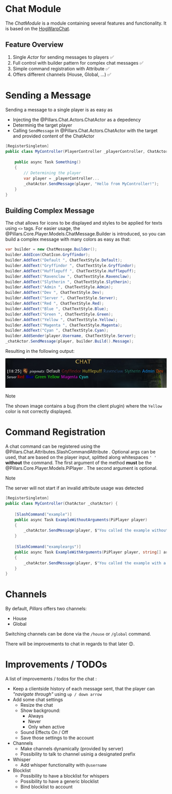 <div class="article">

# Chat Module

The _ChatModule_ is a module containing several features and functionality.
It is based on the [HogWarpChat](https://github.com/tiltedphoques/HogWarpChat).

## Feature Overview

1. Single *Actor* for sending messages to players ✅
2. Full control with builder pattern for complex chat messages ✅
3. Simple command registration with Attribute ✅
4. Offers different channels (House, Global, ...) ✅

# Sending a Message

Sending a message to a single player is as easy as

* Injecting the @Pillars.Chat.Actors.ChatActor as a depedency
* Determinig the target player
* Calling `SendMessage` in @Pillars.Chat.Actors.ChatActor with the target and provided content of the ChatActor

```c#
[RegisterSingleton]
public class MyController(PlayerController _playerController, ChatActor _chatActor) {
	
	public async Task Something() 
	{
		// Determining the player
		var player = _playerController...
		_chatActor.SendMessage(player, "Hello from MyController!");
	}
}
```

## Building Complex Message

The chat allows for icons to be displayed and styles to be applied for texts using `<>` tags. For easier usage, the @Pillars.Core.Player.Models.ChatMessage.Builder is introduced, so you can build a complex message with many colors as easy as that:

```c#
var builder = new ChatMessage.Builder();
builder.AddIcon(ChatIcon.Gryffindor);
builder.AddText("Default ", ChatTextStyle.Default);
builder.AddText("Gryffindor ", ChatTextStyle.Gryffindor);
builder.AddText("Hufflepuff ", ChatTextStyle.Hufflepuff);
builder.AddText("Ravenclaw ", ChatTextStyle.Ravenclaw);
builder.AddText("Slytherin ", ChatTextStyle.Slytherin);
builder.AddText("Admin ", ChatTextStyle.Admin);
builder.AddText("Dev ", ChatTextStyle.Dev);
builder.AddText("Server ", ChatTextStyle.Server);
builder.AddText("Red ", ChatTextStyle.Red);
builder.AddText("Blue ", ChatTextStyle.Blue);
builder.AddText("Green ", ChatTextStyle.Green);
builder.AddText("Yellow ", ChatTextStyle.Yellow);
builder.AddText("Magenta ", ChatTextStyle.Magenta);
builder.AddText("Cyan ", ChatTextStyle.Cyan);
builder.AddSender(player.Username, ChatTextStyle.Server);
_chatActor.SendMessage(player, builder.Build().Message);
```

Resulting in the following output:

![Builder Example](/docs/images/modules/chat/example.jpg)

> [!NOTE]
> The shown image contains a bug (from the client plugin) where the `Yellow` color is not correctly displayed.

# Command Registration

A chat command can be registered using the @Pillars.Chat.Attributes.SlashCommandAttribute . Optional args can be used, that are based on the player input, splitted along whitespaces `' '` **without** the command.
The first argument of the method **must** be the @Pillars.Core.Player.Models.PiPlayer .
The second argument is optional.

> [!NOTE]
> The server will not start if an invalid attribute usage was detected

```c#
[RegisterSingleton]
public class MyController(ChatActor _chatActor) {
	
	[SlashCommand("example")]
	public async Task ExampleWithoutArguments(PiPlayer player)
	{
		_chatActor.SendMessage(player, $"You called the example without arguments");
	}

	[SlashCommand("exampleargs")]
	public async Task ExampleWithArguments(PiPlayer player, string[] args)
	{
		_chatActor.SendMessage(player, $"You called the example with a total of {args.Length} arguments");
	}
}
```

# Channels

By default, _Pillars_ offers two channels:
* House
* Global

Switching channels can be done via the `/house` or `/global` command.

There will be improvements to chat in regards to that later 😊.

# Improvements / TODOs

A list of improvements / todos for the chat :

* Keep a clientside history of each message sent, that the player can _"navigate through"_ using `up / down arrow`
* Add some chat settings
	* Resize the chat
	* Show background:
		* Always
		* Never
		* Only when active
	* Sound Effects On / Off
	* Save those settings to the account
* Channels
	* Make channels dynamically (provided by server)
	* Possibility to talk to channel usinig a designated prefix
* Whisper
	* Add whisper functionality with `@username`
* Blocklist
	* Possibility to have a blocklist for whispers
	* Possibility to have a generic blocklist
	* Bind blocklist to account

	

</div>